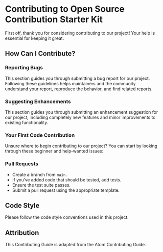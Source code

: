 # Contributing to Open Source Contribution Starter Kit

First off, thank you for considering contributing to our project! Your help is essential for keeping it great.

## How Can I Contribute?

### Reporting Bugs

This section guides you through submitting a bug report for our project. Following these guidelines helps maintainers and the community understand your report, reproduce the behavior, and find related reports.

### Suggesting Enhancements

This section guides you through submitting an enhancement suggestion for our project, including completely new features and minor improvements to existing functionality.

### Your First Code Contribution

Unsure where to begin contributing to our project? You can start by looking through these beginner and help-wanted issues:

### Pull Requests

- Create a branch from `main`.
- If you've added code that should be tested, add tests.
- Ensure the test suite passes.
- Submit a pull request using the appropriate template.

## Code Style

Please follow the code style conventions used in this project.

## Attribution

This Contributing Guide is adapted from the Atom Contributing Guide.
